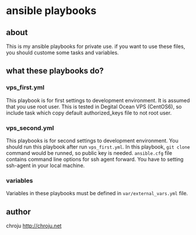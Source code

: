 # ansible playbooks 

## about
This is my ansible playbooks for private use. if you want to use these files, you should custome some tasks and variables.

## what these playbooks do?

### vps_first.yml
This playbook is for first settings to development environment. It is assumed that you use root user. This is tested in Degital Ocean VPS (CentOS6), so include task which copy default authorized_keys file to not root user.

### vps_second.yml
This playbooks is for second settings to development environment. You should run this playbook after run `vps_first.yml`. In this playbook, `git clone` command would be runned, so public key is needed. `ansible.cfg` file contains command line options for ssh agent forward. You have to setting ssh-agent in your local machine.

### variables
Variables in these playbooks must be defined in `var/external_vars.yml` file.

## author
chroju http://chroju.net


